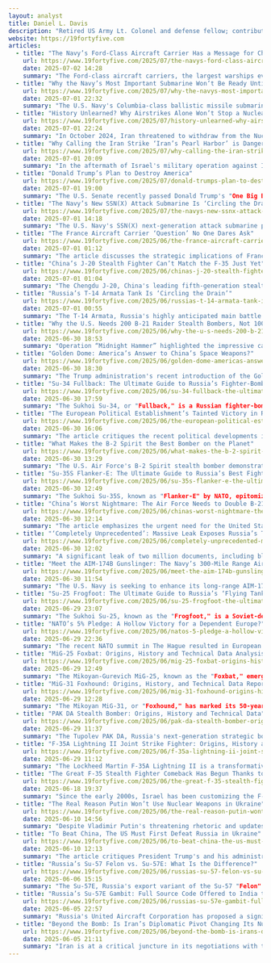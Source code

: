 ```yaml
---
layout: analyst
title: Daniel L. Davis
description: "Retired US Army Lt. Colonel and defense fellow; contributes critical analysis on US military strategy, especially regarding Ukraine and budget."
website: https://19fortyfive.com
articles:
  - title: "The Navy’s Ford-Class Aircraft Carrier Has a Message for China and Russia"
    url: https://www.19fortyfive.com/2025/07/the-navys-ford-class-aircraft-carrier-has-a-message-for-china-and-russia/
    date: 2025-07-02 14:28
    summary: "The Ford-class aircraft carriers, the largest warships ever built by the US Navy, symbolize a significant investment in military power but are currently facing numerous challenges, including substantial cost overruns and production delays, with the third and fourth ships not expected until 2029 and 2032. Priced at nearly $13 billion each, these supercarriers have raised concerns about their survivability in modern warfare, particularly following recent incidents involving missile threats from Houthi forces. Despite these issues and the US shipbuilding industry lagging behind China, the Ford-class remains the Navy's primary platform for power projection, as they incorporate advanced technologies and are deemed essential until a viable alternative emerges."
  - title: "Why the Navy’s Most Important Submarine Won’t Be Ready Until 2031"
    url: https://www.19fortyfive.com/2025/07/why-the-navys-most-important-submarine-wont-be-ready-until-2031/
    date: 2025-07-01 22:32
    summary: "The U.S. Navy's Columbia-class ballistic missile submarine (SSBN) program, intended to replace the aging Ohio-class submarines and serve as a critical component of the nuclear triad, is facing severe challenges, including significant cost overruns and production delays. The first submarine, USS District of Columbia (SSBN-826), is over a year behind schedule and hundreds of millions of dollars over budget, with an expected service entry in 2031. This situation raises concerns about the U.S. submarine industrial base's ability to keep pace with China's rapid naval expansion, as the Navy struggles to meet its production goals. Despite the theoretical advantages of the Columbia-class, including a longer service life and reduced operational costs, the program's difficulties underscore the urgency of ongoing defense acquisition reforms and the need for a robust submarine production strategy to maintain U.S. naval superiority."
  - title: "History Unlearned? Why Airstrikes Alone Won’t Stop a Nuclear Iran"
    url: https://www.19fortyfive.com/2025/07/history-unlearned-why-airstrikes-alone-wont-stop-a-nuclear-iran/
    date: 2025-07-01 22:24
    summary: "In October 2024, Iran threatened to withdraw from the Nuclear Non-Proliferation Treaty (NPT) and pursue nuclear weapons if attacked by Israel, a move that many analysts believe is serious given Iran's historical resilience and self-sufficiency in its nuclear program. Recent Israeli and U.S. strikes have caused some damage to Iran's nuclear infrastructure, particularly at key sites like Natanz and Fordow, but have not significantly crippled its capabilities or deterred its ambitions. While these strikes may delay Iran's nuclear progress, they have also led to a reduction in international oversight as Iran suspended cooperation with the IAEA. Historical patterns suggest that military strikes often prompt determined states to accelerate their nuclear pursuits, raising concerns about regional proliferation. However, the potential for a nuclear arms race may be mitigated by sustained U.S. engagement and the economic priorities of regional powers, which may deter them from pursuing their own nuclear programs. Overall, while the strikes have had some impact, they are unlikely to halt Iran's nuclear ambitions, and strategic success will depend on continued diplomatic efforts and pressure."
  - title: "Why Calling the Iran Strike ‘Iran’s Pearl Harbor’ is Dangerous"
    url: https://www.19fortyfive.com/2025/07/why-calling-the-iran-strike-irans-pearl-harbor-is-dangerous/
    date: 2025-07-01 20:09
    summary: "In the aftermath of Israel's military operation against Iran's nuclear program, dubbed "Operation Rising Lion," commentators have drawn parallels to the Japanese attack on Pearl Harbor, labeling it "Iran's Pearl Harbor." However, this analogy is criticized for being fundamentally flawed and potentially dangerous, as it misrepresents the nature of the conflict. While Operation Rising Lion involved a surprise element and significant damage to Iran's nuclear capabilities, it is essential to recognize that Iran has been the aggressor in the region, using proxies to conduct attacks against Israel and pursuing nuclear weapons. Unlike Pearl Harbor, which was an unprovoked assault resulting in American casualties, Israel's preemptive strike is a defensive action against a hostile regime. The use of such historical analogies risks misinforming the American public and framing Iran as a victim, which undermines the true context of the conflict. Caution is advised in employing historical comparisons to ensure a clear understanding of current geopolitical dynamics."
  - title: "Donald Trump’s Plan to Destroy America"
    url: https://www.19fortyfive.com/2025/07/donald-trumps-plan-to-destroy-america/
    date: 2025-07-01 19:00
    summary: "The U.S. Senate recently passed Donald Trump's "One Big Beautiful Bill" Act, breaking a 50-50 tie with Vice President J.D. Vance's vote, despite opposition from all Democrats and three Republicans. The House and Senate versions of the bill differ significantly and must be reconciled to meet Trump's goal of signing it by July 4. Critics argue the bill could substantially increase the national debt, with the Congressional Budget Office estimating an addition of $3.3 trillion in debt from the Senate version alone. Elon Musk has voiced strong opposition, threatening to fund primary challenges against Republicans who support the bill, while Trump has made controversial remarks regarding Musk's citizenship and the implications of the bill on electric vehicle mandates."
  - title: "The Navy’s New SSN(X) Attack Submarine Is ‘Circling the Drain’"
    url: https://www.19fortyfive.com/2025/07/the-navys-new-ssnx-attack-submarine-is-circling-the-drain/
    date: 2025-07-01 14:18
    summary: "The U.S. Navy's SSN(X) next-generation attack submarine program is encountering significant delays and cost overruns, raising concerns about a potential capability gap as it faces a projected procurement date of FY2040, five years later than initially planned. With an estimated cost of $7-8 billion per submarine and a struggling submarine industrial base that is already challenged to meet production goals for existing classes, the SSN(X) program is under scrutiny, particularly as the Navy seeks to counter China's expanding undersea fleet. Although the SSN(X) aims to combine the best features of the Seawolf and Virginia classes, including advanced stealth and firepower, the program's future remains uncertain without clear Congressional support and with production unlikely to commence until 2031. Meanwhile, the Navy is considering increasing the production of Virginia-class submarines to mitigate the delays, but this plan is complicated by the current limitations in U.S. shipbuilding capacity."
  - title: "The France Aircraft Carrier ‘Question’ No One Dares Ask"
    url: https://www.19fortyfive.com/2025/06/the-france-aircraft-carrier-question-no-one-dares-ask/
    date: 2025-07-01 01:12
    summary: "The article discusses the strategic implications of France's reliance on its sole aircraft carrier, the nuclear-powered Charles de Gaulle, for global power projection. While the carrier is essential for maintaining a naval presence and conducting expeditionary missions, its singularity poses challenges, especially during maintenance periods when it cannot operate. France's upcoming new-generation aircraft carrier, PANG, is projected to cost between €8 to €10 billion, raising concerns about budget allocations amidst competing defense needs. Critics argue that the carrier may be too vulnerable and costly compared to other naval assets like submarines and drones. However, the article emphasizes that without continued investment in aircraft carriers, France risks losing its status as a nuclear carrier nation, which is vital for its global commitments and strategic independence."
  - title: "China’s J-20 Stealth Fighter Can’t Match the F-35 Just Yet"
    url: https://www.19fortyfive.com/2025/06/chinas-j-20-stealth-fighter-cant-match-the-f-35-just-yet/
    date: 2025-07-01 01:04
    summary: "The Chengdu J-20, China's leading fifth-generation stealth fighter, is considered less capable than the American F-35 due to several design and operational limitations. Experts highlight the J-20's stealth deficiencies, particularly in its rear aspect, and its inability to carry air-to-ground munitions internally, restricting it to an air superiority role. Furthermore, the rigid command culture of the People's Liberation Army Air Force hampers pilot autonomy, preventing J-20 pilots from effectively managing the battlefield, a key function of the F-35. Despite the J-20's advanced features and significant production numbers, its design flaws and the constraints on pilot decision-making are seen as major obstacles that will likely keep the F-35 dominant in versatility and operational effectiveness."
  - title: "Russia’s T-14 Armata Tank Is ‘Circling the Drain’"
    url: https://www.19fortyfive.com/2025/06/russias-t-14-armata-tank-is-circling-the-drain/
    date: 2025-07-01 00:55
    summary: "The T-14 Armata, Russia's highly anticipated main battle tank, is facing significant challenges that jeopardize its future despite its innovative design features, such as an unmanned turret and advanced active protection systems. Initially unveiled in 2015, the program has been marred by exorbitant costs and technical difficulties, resulting in fewer than 20 units being delivered, and its absence from key military events has led analysts to speculate that the project may be effectively paused or canceled. While the T-14 boasts impressive capabilities, including advanced firepower and mobility, its high price tag and questionable reliability have raised doubts about its strategic impact and potential for export. As Russia grapples with ongoing economic constraints and military demands, the fate of the T-14 remains uncertain, hinging on the resolution of its production issues and the outcome of the Ukraine conflict."
  - title: "Why the U.S. Needs 200 B-21 Raider Stealth Bombers, Not 100"
    url: https://www.19fortyfive.com/2025/06/why-the-u-s-needs-200-b-21-raider-stealth-bombers-not-100/
    date: 2025-06-30 18:53
    summary: "Operation “Midnight Hammer” highlighted the impressive capabilities of U.S. airpower, with nine B-2 stealth bombers targeting Iranian sites, but it also underscored a critical weakness in America's strategic bomber fleet, which is insufficient for modern warfare against formidable adversaries like China and Russia. The U.S. currently operates only 20 B-2 bombers, alongside aging B-1s and B-52s, limiting its ability to sustain operations in contested environments. Experts advocate for a significant increase in the planned acquisition of the new B-21 Raider, suggesting a fleet of 200 or more to ensure effective deterrence and power projection. The article emphasizes the need for sustained funding and a larger bomber force to address rising global threats and maintain strategic effectiveness in the 21st century."
  - title: "Golden Dome: America’s Answer to China’s Space Weapons?"
    url: https://www.19fortyfive.com/2025/06/golden-dome-americas-answer-to-chinas-space-weapons/
    date: 2025-06-30 18:30
    summary: "The Trump administration's recent introduction of the Golden Dome missile defense system has drawn sharp criticism from China, with Presidents Xi Jinping and Vladimir Putin issuing a joint statement on the 80th anniversary of World War II's end, which echoed Cold War tensions. China accused the U.S. of destabilizing global order and violating international norms by developing space-based defense capabilities, despite the Golden Dome being a defensive measure against China's expanding military space programs. The article argues that the system is compliant with the 1967 Outer Space Treaty and necessary due to China's advancements in offensive missile technology, including the potential development of a fractional orbital bombardment system (FOBS) that could threaten U.S. territory. The piece contends that China's objections are hypocritical, as it seeks to limit U.S. defenses while pursuing its own aggressive military capabilities, highlighting the urgent need for a robust American defense system in an increasingly perilous global landscape."
  - title: "Su-34 Fullback: The Ultimate Guide to Russia’s Fighter-Bomber"
    url: https://www.19fortyfive.com/2025/06/su-34-fullback-the-ultimate-guide-to-russias-fighter-bomber/
    date: 2025-06-30 17:59
    summary: "The Sukhoi Su-34, or "Fullback," is a Russian fighter-bomber that embodies a blend of Cold War-era design and modern capabilities, officially entering service in 2014 after a protracted development process that began in the late 1970s. Originally conceived as a successor to older Soviet bombers, the Su-34 was built on the foundation of the Su-27 air superiority fighter, featuring significant modifications for its strike role, including a unique side-by-side cockpit and heavy armor for crew protection. Its operational history has been marked by contrasting performances: it excelled in the permissive airspace of Syria, showcasing its precision strike capabilities, but has faced severe challenges in the high-intensity conflict in Ukraine, where its vulnerabilities to advanced air defenses and reliance on unguided munitions have led to significant losses. The aircraft's design, while effective in certain contexts, has revealed critical gaps in Russia's defense capabilities, particularly in adapting to modern warfare's demands."
  - title: "The European Political Establishment’s Tainted Victory in Romania"
    url: https://www.19fortyfive.com/2025/06/the-european-political-establishments-tainted-victory-in-romania/
    date: 2025-06-30 16:06
    summary: "The article critiques the recent political developments in Romania and across Europe, highlighting a troubling trend where established political elites are resorting to undemocratic measures to maintain control amid rising populist sentiments. Following an unexpected electoral success by right-wing populist Calin Georgescu, Romania's ruling parties invalidated election results and disqualified him, citing weak allegations of foreign interference. This maneuvering led to the election of Nicusor Dan, whose victory, while celebrated by the EU, is viewed as tainted due to the circumstances surrounding it, including the influence of dual citizenship voters. The article warns that such tactics may become a model for other European countries facing populist challenges, undermining genuine democratic processes and entrenching a corrupt oligarchic system disguised as democracy."
  - title: "What Makes the B-2 Spirit the Best Bomber on the Planet"
    url: https://www.19fortyfive.com/2025/06/what-makes-the-b-2-spirit-the-best-bomber-on-the-planet/
    date: 2025-06-30 13:29
    summary: "The U.S. Air Force's B-2 Spirit stealth bomber demonstrated its critical role in "Operation Midnight Hammer," a 36-hour mission that successfully targeted Iran's nuclear facilities using the GBU-57 bunker-buster bomb. With a remarkable 7,000-mile range and a payload capacity of 40,000 lbs, the B-2 is uniquely equipped to deliver heavy munitions, making it essential for strikes against fortified targets. Despite its operational debut in 1989 and the current fleet of only 19 aircraft, the B-2 continues to be a key asset in America's long-range strike capabilities until it is eventually succeeded by the upcoming B-21 Raider. The recent operation highlighted the bomber's advanced stealth technology and midair refueling capabilities, underscoring its enduring effectiveness even as the Air Force plans for its replacement."
  - title: "Su-35S Flanker-E: The Ultimate Guide to Russia’s Best Fighter Jet"
    url: https://www.19fortyfive.com/2025/06/su-35s-flanker-e-the-ultimate-guide-to-russias-best-fighter-jet/
    date: 2025-06-30 12:49
    summary: "The Sukhoi Su-35S, known as "Flanker-E" by NATO, epitomizes the pinnacle of 4th-generation fighter design and serves as a vital component of the Russian Aerospace Forces. It is a significant advancement over the Su-27, featuring extensive upgrades that enhance its multi-role capabilities, including supermaneuverability from thrust-vectoring engines, advanced long-range sensors, and a versatile weapons payload. Developed as a strategic interim solution while the more complex Su-57 program progresses, the Su-35S has gained valuable combat experience in conflicts like Syria and Ukraine, showcasing its operational effectiveness and serving as a marketing tool for potential exports. The aircraft's design reflects a blend of technologies from past Soviet programs and modern advancements, resulting in a formidable platform that combines agility with raw sensor power, contrasting sharply with Western fighters that prioritize stealth and data fusion."
  - title: "China’s Worst Nightmare: The Air Force Needs to Double B-21 Raider Bomber Production"
    url: https://www.19fortyfive.com/2025/06/chinas-worst-nightmare-the-air-force-needs-to-double-b-21-raider-bomber-production/
    date: 2025-06-30 12:14
    summary: "The article emphasizes the urgent need for the United States to accelerate the production of the B-21 Raider stealth bomber by establishing a second production facility and increasing the annual build rate from 10 to 20 aircraft. It argues that the current plan to procure at least 100 B-21s by the late 2030s is insufficient to deter growing threats from China and Russia, advocating for a larger fleet of at least 145 aircraft, as recommended by the STRATCOM Commander. The authors highlight the historical mistakes of limiting production of previous aircraft due to budget constraints and stress the importance of having a sufficient long-range strike capability for national security. Additionally, a second facility would enhance industrial capacity, mitigate risks, and potentially facilitate foreign sales to allies, ultimately strengthening U.S. defense capabilities and economic growth. The article concludes that investing in increased production capacity is essential for maintaining strategic balance in the 21st century."
  - title: "‘Completely Unprecedented’: Massive Leak Exposes Russia’s Top-Secret Nuclear Bases"
    url: https://www.19fortyfive.com/2025/06/completely-unprecedented-massive-leak-exposes-russias-top-secret-nuclear-bases/
    date: 2025-06-30 12:02
    summary: "A significant leak of two million documents, including blueprints and details about security systems, has revealed the inner workings of two of Russia's most modern nuclear missile bases near Yasny, which house Avangard hypersonic glide vehicles. The documents, obtained by German magazine Der Spiegel and Danish NGO Danwatch from a public military tender database, provide unprecedented insights into the bases' layouts, recent upgrades, and security measures, which include advanced defensive systems. Experts have noted that this intelligence allows for a detailed understanding of the facilities, exposing both their strengths and vulnerabilities. The leak raises concerns about the implications for global security, although the Russian Ministry of Defence has yet to comment on the situation."
  - title: "Meet the AIM-174B Gunslinger: The Navy’s 300-Mile Range Air-to-Air Missile"
    url: https://www.19fortyfive.com/2025/06/meet-the-aim-174b-gunslinger-the-navys-300-mile-range-air-to-air-missile/
    date: 2025-06-30 11:54
    summary: "The U.S. Navy is seeking to enhance its long-range AIM-174B Gunslinger air-to-air missile, transforming it into an effective interceptor for hypersonic threats by integrating a new "wide area effect" warhead. This initiative, outlined in a recent solicitation from the Missile Defense Agency, aims to bolster the defensive capabilities of F/A-18 Super Hornets, allowing them to serve as mobile air defense assets that can protect aircraft carriers and other high-value targets from hypersonic missiles. The Gunslinger, based on the SM-6 interceptor, boasts a significant range and a large warhead, making it one of the most capable air-to-air missiles. By equipping these fighters with enhanced warheads, the Navy hopes to create a multi-layered defense system against hypersonic threats, enabling rapid response and increased operational flexibility in high-stakes scenarios."
  - title: "Su-25 Frogfoot: The Ultimate Guide to Russia’s ‘Flying Tank’"
    url: https://www.19fortyfive.com/2025/06/su-25-frogfoot-the-ultimate-guide-to-russias-flying-tank/
    date: 2025-06-29 23:07
    summary: "The Sukhoi Su-25, known as the "Frogfoot," is a Soviet-designed armored assault aircraft that embodies the military philosophy of providing robust air support to ground forces, tracing its lineage back to the WWII Ilyushin Il-2 Shturmovik. Developed in response to the inadequacies of fast jets in close air support roles, the Su-25 features a heavily armored design, including a protective cockpit and durable systems, allowing it to endure battlefield threats. Its combat history spans several decades and conflicts, demonstrating both effectiveness and vulnerability, particularly against modern air defenses like MANPADS. While it has been a significant asset in various military operations, the Su-25's role is increasingly challenged by advancements in warfare, such as standoff weapons and drones, leading to its obsolescence in contemporary peer-level conflicts. Despite its continued use in lower-intensity scenarios, the Su-25's era as a frontline assault aircraft is coming to an end, marking a shift in air support strategies on the modern battlefield."
  - title: "NATO’s 5% Pledge: A Hollow Victory for a Dependent Europe?"
    url: https://www.19fortyfive.com/2025/06/natos-5-pledge-a-hollow-victory-for-a-dependent-europe/
    date: 2025-06-29 22:36
    summary: "The recent NATO summit in The Hague resulted in European allies agreeing to increase defense spending to 5% of GDP by 2035, largely to satisfy President Trump, but this outcome masks deeper strategic uncertainties within Europe regarding its defense capabilities. While the summit reaffirmed the importance of Article 5 and avoided a US withdrawal from NATO, it underscored Europe's reliance on American military power, prompting calls for a reevaluation of the notion of "strategic autonomy." The author, Dr. Andrew A. Michta, argues that Europe must focus on developing real military capabilities within the NATO framework, particularly in the Northeast Corridor, and abandon the idea of independent European defense. The summit highlighted the need for a cohesive approach to defense that integrates US and European resources, emphasizing the urgency for Europe to invest in effective deterrence against threats, particularly from Russia."
  - title: "MiG-25 Foxbat: Origins, History and Technical Data Analysis"
    url: https://www.19fortyfive.com/2025/06/mig-25-foxbat-origins-history-and-technical-data-analysis/
    date: 2025-06-29 12:49
    summary: "The Mikoyan-Gurevich MiG-25, known as the "Foxbat," emerged during the Cold War as a high-speed interceptor designed to counter advanced American bombers, particularly the Mach 3-capable North American XB-70 Valkyrie. First flown in 1964 and entering service in 1970, the Foxbat was characterized by its massive steel airframe and powerful engines, prioritizing speed and altitude over maneuverability and range. Its reputation as a formidable aircraft was challenged when Soviet pilot Viktor Belenko defected to Japan in 1976, revealing its technological limitations, including a lack of look-down/shoot-down radar capability. Despite its flaws, the MiG-25 served effectively in various roles, including reconnaissance and interception, and influenced the development of the U.S. F-15 Eagle. Ultimately, while the Foxbat was a symbol of Cold War aviation prowess, its operational shortcomings led to the development of its successor, the MiG-31 Foxhound, marking the end of the Foxbat's front-line service after 1,190 units were produced by 1984."
  - title: "MiG-31 Foxhound: Origins, History, and Technical Data Report"
    url: https://www.19fortyfive.com/2025/06/mig-31-foxhound-origins-history-and-technical-data-report/
    date: 2025-06-29 12:28
    summary: "The Mikoyan MiG-31, or "Foxhound," has marked its 50-year legacy as a high-speed, long-range interceptor, evolving from its predecessor, the MiG-25, to address new NATO threats during the Cold War and beyond. Developed in the 1970s, the MiG-31 introduced groundbreaking technologies, including the world's first fighter-mounted phased-array radar, enabling it to detect low-flying targets and engage them effectively. Its design features a robust airframe and advanced propulsion system, allowing it to operate at high speeds and altitudes, while its two-crew cockpit enhances operational capabilities. Over the decades, the MiG-31 has undergone continuous modernization, adapting to emerging threats with upgrades like the R-37M missile and the MiG-31K variant, which serves as a launch platform for the Kinzhal missile, transforming it from a defensive interceptor to a strategic strike asset. This adaptability has ensured the MiG-31's relevance in modern air combat, demonstrating its enduring legacy as a unique and powerful component of Russia's air defense strategy."
  - title: "PAK DA Stealth Bomber: Origins, History and Technical Data"
    url: https://www.19fortyfive.com/2025/06/pak-da-stealth-bomber-origins-history-and-technical-data/
    date: 2025-06-29 11:37
    summary: "The Tupolev PAK DA, Russia's next-generation strategic bomber, represents a significant shift in military aviation doctrine, moving away from the Soviet-era emphasis on supersonic speed to prioritize stealth, extended range, and advanced standoff weaponry. Despite its ambitious design as a subsonic "flying wing" inspired by the U.S. B-2 Spirit, the program faces numerous challenges, including technological deficits, a struggling industrial base, and the impact of international sanctions exacerbated by the ongoing war in Ukraine. The PAK DA is intended to serve as a long-range missile carrier, leveraging Russia's strengths in missile technology while operating from safer airspace, contrasting with the penetrating strike capabilities of the U.S. B-21 Raider. However, persistent delays and resource constraints suggest that its operational deployment may not occur until the mid-to-late 2030s, raising questions about its effectiveness as a strategic deterrent amidst a rapidly evolving global security landscape."
  - title: "F-35A Lightning II Joint Strike Fighter: Origins, History and Technical Data"
    url: https://www.19fortyfive.com/2025/06/f-35a-lightning-ii-joint-strike-fighter-origins-history-and-technical-data/
    date: 2025-06-29 11:12
    summary: "The Lockheed Martin F-35A Lightning II is a transformative fighter jet that embodies a significant shift in air power doctrine, serving as a central component of 21st-century global security for the U.S. and its allies. Designed to replace a diverse array of aging aircraft with a versatile platform, the F-35A's development has been marked by both groundbreaking innovations and substantial challenges, particularly regarding affordability and operational reliability. The Joint Strike Fighter (JSF) program, which birthed the F-35A, aimed to create a cost-effective solution by merging various military needs into a single aircraft, but this ambition introduced complex technical hurdles that ultimately increased costs. The F-35A's true value lies in its advanced capabilities as a networked sensor platform rather than traditional performance metrics, emphasizing stealth and situational awareness over speed and agility. Despite its high costs and developmental delays, the F-35A has begun to see operational use, becoming a critical asset for a growing coalition of international partners, while also raising ongoing debates about its overall effectiveness and sustainability in modern warfare."
  - title: "The Great F-35 Stealth Fighter Comeback Has Begun Thanks to Israel"
    url: https://www.19fortyfive.com/2025/06/the-great-f-35-stealth-fighter-comeback-has-begun-thanks-to-israel/
    date: 2025-06-18 19:37
    summary: "Since the early 2000s, Israel has been customizing the F-35 jets into the F-35I "Adir," which has significantly enhanced its air campaign against Iran. Following initial orders in 2010, 2015, and 2017, the F-35I has played a crucial role in recent Israeli strikes on Iranian targets, marking some of the most challenging missions for the aircraft. Israel is the only foreign military allowed to extensively modify the F-35, integrating its own avionics to address concerns about the jet's stealth capabilities in the face of advancing enemy radar and tracking technologies. Reports suggest that these modifications may enable the F-35I to conduct long-range strikes without needing refueling, further demonstrating its effectiveness despite skepticism about the aircraft's relevance in modern warfare, particularly in light of drone technology. Analysts argue that the F-35I has proven its value in complex combat scenarios, countering claims that unmanned systems could fully replace traditional fighter jets."
  - title: "The Real Reason Putin Won’t Use Nuclear Weapons in Ukraine"
    url: https://www.19fortyfive.com/2025/06/the-real-reason-putin-wont-use-nuclear-weapons-in-ukraine/
    date: 2025-06-10 14:56
    summary: "Despite Vladimir Putin's threatening rhetoric and updates to Russia's nuclear doctrine, it is highly unlikely that he will resort to using nuclear weapons in Ukraine due to the risks of appearing desperate to both his domestic audience and international partners like China, which has cautioned against nuclear escalation. Instead, Russia's military strategy has shifted to a war of attrition, relying on mass conventional strikes using drones and missiles. To effectively contain Russia, the focus should be on enhancing Ukraine's air defense systems to counter these conventional attacks, as Putin has demonstrated a commitment to sustaining a prolonged conflict through conventional means rather than nuclear escalation. The ongoing drone and missile assaults from Russia underscore the importance of robust air defenses for Ukraine to protect its infrastructure and maintain its sovereignty."
  - title: "To Beat China, The US Must First Defeat Russia in Ukraine"
    url: https://www.19fortyfive.com/2025/06/to-beat-china-the-us-must-first-defeat-russia-in-ukraine/
    date: 2025-06-10 12:13
    summary: "The article critiques President Trump's and his administration's misunderstanding of the war in Ukraine, emphasizing that it is not merely a conflict but an attempted genocide led by Vladimir Putin, who seeks to expand Russia's imperialistic ambitions. The author argues that the U.S. and its European allies have a vital interest in supporting Ukraine to prevent further Russian aggression, which threatens not only Ukraine but also the stability of Europe and the integrity of NATO. The piece highlights the interconnectedness of the threats posed by both Russia and China, suggesting that defeating Russia is crucial for deterring Chinese expansionism as well. The author warns that neglecting Ukraine could lead to a more significant two-front challenge for the U.S., urging continued support for Ukraine as a strategic necessity for both European security and U.S. interests."
  - title: "Russia’s Su-57 Felon vs. Su-57E: What Is the Difference?"
    url: https://www.19fortyfive.com/2025/06/russias-su-57-felon-vs-su-57e-what-is-the-difference/
    date: 2025-06-06 15:15
    summary: "The Su-57E, Russia's export variant of the Su-57 "Felon" stealth fighter, is being offered to India with significant customizations to align with India's "Make in India" policy, including unprecedented full access to the aircraft's source code. This allows India to integrate its own avionics and weapon systems, such as the Astra and Rudram missiles, marking a departure from typical Western export models. The Su-57E features advanced technology like an AESA radar with GaN technology, though its capabilities may be limited by Russian export restrictions. Unlike previous offers, which were met with Indian concerns over technology transfer and cost-sharing, the Su-57E is designed for local production in India, leveraging the country's industrial capacity and reducing dependency on foreign weaponry."
  - title: "Russia’s Su-57E Gambit: Full Source Code Offered to India to Beat US F-35"
    url: https://www.19fortyfive.com/2025/06/russias-su-57e-gambit-full-source-code-offered-to-india-to-beat-us-f-35/
    date: 2025-06-05 22:57
    summary: "Russia's United Aircraft Corporation has proposed a significant partnership with India by offering the Su-57E stealth fighter along with full access to its source code, enabling India to integrate its own avionics and weapons as part of its 'Make in India' initiative. This unprecedented offer, which surpasses what Western suppliers typically provide, aims to strengthen Indo-Russian ties amidst increasing competition with the US, particularly concerning the F-35A fighter jet. The Su-57E, Russia's first fifth-generation fighter, boasts advanced features but has faced production challenges, with only about 20 units manufactured for Russia's own forces. The deal would allow India to customize the aircraft with indigenous technology and munitions, potentially alleviating its reliance on foreign arms. As the US pressures India to reduce its procurement of Russian military equipment, India is expected to finalize the deal with Russia soon, especially in light of recent losses in air engagements."
  - title: "Beyond the Bomb: Is Iran’s Diplomatic Pivot Changing Its Nuclear Calculus?"
    url: https://www.19fortyfive.com/2025/06/beyond-the-bomb-is-irans-diplomatic-pivot-changing-its-nuclear-calculus/
    date: 2025-06-05 21:11
    summary: "Iran is at a critical juncture in its negotiations with the United States regarding its nuclear program, with Foreign Minister Seyyed Abbas Araqchi asserting that Iran will not agree to a deal unless it can continue uranium enrichment. The discussions, mediated by Oman, reflect Iran's broader ambitions that extend beyond nuclear issues, as highlighted by officials discussing a "new world order" in collaboration with Russia and other non-Western powers. Despite setbacks in regional influence, particularly following conflicts involving its proxies, Iran is actively strengthening diplomatic ties with countries like China, Russia, and Turkey, while also reaching out to historically cooler relations with nations like Egypt. This strategic pivot suggests that Iran may be more flexible on the nuclear front, as it seeks to enhance its global economic connections and position itself within emerging non-Western economic blocs, regardless of the outcome of the nuclear talks."
---
```


